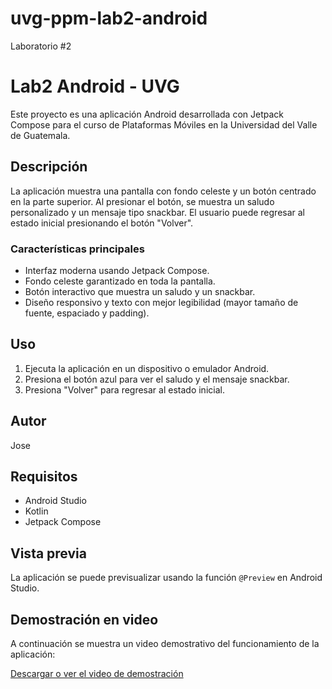 # uvg-ppm-lab2-android
Laboratorio #2

# Lab2 Android - UVG

Este proyecto es una aplicación Android desarrollada con Jetpack Compose para el curso de Plataformas Móviles en la Universidad del Valle de Guatemala.

## Descripción

La aplicación muestra una pantalla con fondo celeste y un botón centrado en la parte superior. Al presionar el botón, se muestra un saludo personalizado y un mensaje tipo snackbar. El usuario puede regresar al estado inicial presionando el botón "Volver".

### Características principales

- Interfaz moderna usando Jetpack Compose.
- Fondo celeste garantizado en toda la pantalla.
- Botón interactivo que muestra un saludo y un snackbar.
- Diseño responsivo y texto con mejor legibilidad (mayor tamaño de fuente, espaciado y padding).

## Uso

1. Ejecuta la aplicación en un dispositivo o emulador Android.
2. Presiona el botón azul para ver el saludo y el mensaje snackbar.
3. Presiona "Volver" para regresar al estado inicial.

## Autor

Jose

## Requisitos

- Android Studio
- Kotlin
- Jetpack Compose

## Vista previa

La aplicación se puede previsualizar usando la función `@Preview` en Android Studio.

## Demostración en video

A continuación se muestra un video demostrativo del funcionamiento de la aplicación:

[Descargar o ver el video de demostración](./video-demo-lab2-android.mp4)

<!-- El archivo de video debe estar en la raíz del repositorio con el nombre "video-demo-lab2-android.mp4". -->
